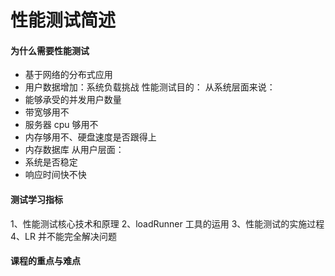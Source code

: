 # 性能测试简述

#### 为什么需要性能测试
+ 基于网络的分布式应用
+ 用户数据增加：系统负载挑战
性能测试目的：
从系统层面来说：
+ 能够承受的并发用户数量
+ 带宽够用不
+ 服务器 cpu 够用不
+ 内存够用不、硬盘速度是否跟得上
+ 内存数据库
从用户层面：
+ 系统是否稳定
+ 响应时间快不快

#### 测试学习指标
1、性能测试核心技术和原理
2、loadRunner 工具的运用
3、性能测试的实施过程
4、LR 并不能完全解决问题

#### 课程的重点与难点
